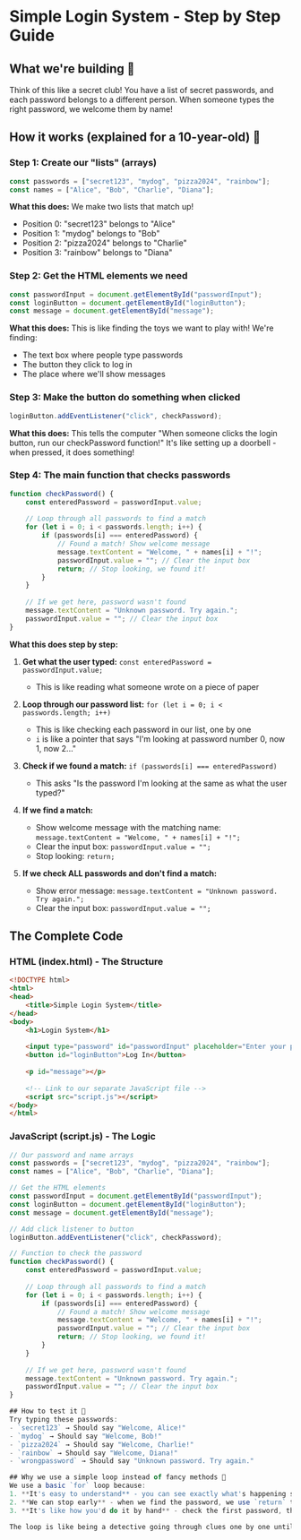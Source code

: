 # Simple Login System - Step by Step Guide

## What we're building 🎯
Think of this like a secret club! You have a list of secret passwords, and each password belongs to a different person. When someone types the right password, we welcome them by name!

## How it works (explained for a 10-year-old) 🧠

### Step 1: Create our "lists" (arrays)
```javascript
const passwords = ["secret123", "mydog", "pizza2024", "rainbow"];
const names = ["Alice", "Bob", "Charlie", "Diana"];
```
**What this does:** We make two lists that match up! 
- Position 0: "secret123" belongs to "Alice"
- Position 1: "mydog" belongs to "Bob" 
- Position 2: "pizza2024" belongs to "Charlie"
- Position 3: "rainbow" belongs to "Diana"

### Step 2: Get the HTML elements we need
```javascript
const passwordInput = document.getElementById("passwordInput");
const loginButton = document.getElementById("loginButton");
const message = document.getElementById("message");
```
**What this does:** This is like finding the toys we want to play with! We're finding:
- The text box where people type passwords
- The button they click to log in
- The place where we'll show messages

### Step 3: Make the button do something when clicked
```javascript
loginButton.addEventListener("click", checkPassword);
```
**What this does:** This tells the computer "When someone clicks the login button, run our checkPassword function!" It's like setting up a doorbell - when pressed, it does something!

### Step 4: The main function that checks passwords
```javascript
function checkPassword() {
    const enteredPassword = passwordInput.value;
    
    // Loop through all passwords to find a match
    for (let i = 0; i < passwords.length; i++) {
        if (passwords[i] === enteredPassword) {
            // Found a match! Show welcome message
            message.textContent = "Welcome, " + names[i] + "!";
            passwordInput.value = ""; // Clear the input box
            return; // Stop looking, we found it!
        }
    }
    
    // If we get here, password wasn't found
    message.textContent = "Unknown password. Try again.";
    passwordInput.value = ""; // Clear the input box
}
```

**What this does step by step:**

1. **Get what the user typed:** `const enteredPassword = passwordInput.value;`
   - This is like reading what someone wrote on a piece of paper

2. **Loop through our password list:** `for (let i = 0; i < passwords.length; i++)`
   - This is like checking each password in our list, one by one
   - `i` is like a pointer that says "I'm looking at password number 0, now 1, now 2..."

3. **Check if we found a match:** `if (passwords[i] === enteredPassword)`
   - This asks "Is the password I'm looking at the same as what the user typed?"

4. **If we find a match:**
   - Show welcome message with the matching name: `message.textContent = "Welcome, " + names[i] + "!";`
   - Clear the input box: `passwordInput.value = "";`
   - Stop looking: `return;`

5. **If we check ALL passwords and don't find a match:**
   - Show error message: `message.textContent = "Unknown password. Try again.";`
   - Clear the input box: `passwordInput.value = "";`

## The Complete Code

### HTML (index.html) - The Structure
```html
<!DOCTYPE html>
<html>
<head>
    <title>Simple Login System</title>
</head>
<body>
    <h1>Login System</h1>
    
    <input type="password" id="passwordInput" placeholder="Enter your password">
    <button id="loginButton">Log In</button>
    
    <p id="message"></p>
    
    <!-- Link to our separate JavaScript file -->
    <script src="script.js"></script>
</body>
</html>
```

### JavaScript (script.js) - The Logic
```javascript
// Our password and name arrays
const passwords = ["secret123", "mydog", "pizza2024", "rainbow"];
const names = ["Alice", "Bob", "Charlie", "Diana"];

// Get the HTML elements
const passwordInput = document.getElementById("passwordInput");
const loginButton = document.getElementById("loginButton");
const message = document.getElementById("message");

// Add click listener to button
loginButton.addEventListener("click", checkPassword);

// Function to check the password
function checkPassword() {
    const enteredPassword = passwordInput.value;
    
    // Loop through all passwords to find a match
    for (let i = 0; i < passwords.length; i++) {
        if (passwords[i] === enteredPassword) {
            // Found a match! Show welcome message
            message.textContent = "Welcome, " + names[i] + "!";
            passwordInput.value = ""; // Clear the input box
            return; // Stop looking, we found it!
        }
    }
    
    // If we get here, password wasn't found
    message.textContent = "Unknown password. Try again.";
    passwordInput.value = ""; // Clear the input box
}

## How to test it 🧪
Try typing these passwords:
- `secret123` → Should say "Welcome, Alice!"
- `mydog` → Should say "Welcome, Bob!"
- `pizza2024` → Should say "Welcome, Charlie!"
- `rainbow` → Should say "Welcome, Diana!"
- `wrongpassword` → Should say "Unknown password. Try again."

## Why we use a simple loop instead of fancy methods 🤔
We use a basic `for` loop because:
1. **It's easy to understand** - you can see exactly what's happening step by step
2. **We can stop early** - when we find the password, we use `return` to stop looking
3. **It's like how you'd do it by hand** - check the first password, then the second, then the third, until you find it!

The loop is like being a detective going through clues one by one until you solve the mystery! 🕵️‍♂️